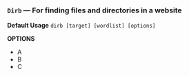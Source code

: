  
### `Dirb` — For finding files and directories in a website

**Default Usage**
	`dirb [target] [wordlist] [options]` 

**OPTIONS**
- A
- B
- C
